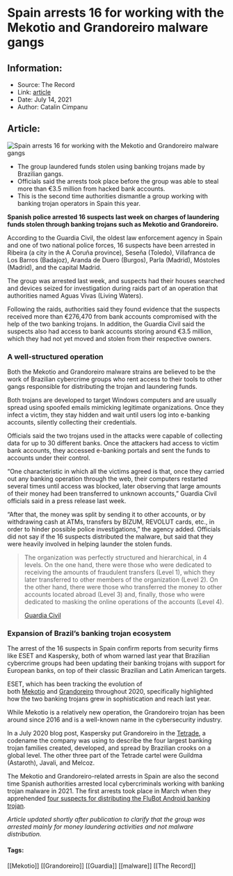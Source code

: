 # Spain arrests 16 for working with the Mekotio and Grandoreiro malware gangs
### 

## Information:
+ Source: The Record
+ Link: [article](https://therecord.media/spain-arrests-16-for-distributing-the-mekotio-and-grandoreiro-banking-trojans/)
+ Date: July 14, 2021
+ Author: Catalin Cimpanu


## Article:
![Spain arrests 16 for working with the Mekotio and Grandoreiro malware gangs](https://therecord.media/wp-content/uploads/2021/07/Guardia-Civil-Mekoti-Grandoreiro.jpg)

* The group laundered funds stolen using banking trojans made by Brazilian gangs.
* Officials said the arrests took place before the group was able to steal more than €3.5 million from hacked bank accounts.
* This is the second time authorities dismantle a group working with banking trojan operators in Spain this year.


**Spanish police arrested 16 suspects last week on charges of laundering funds stolen through banking trojans such as Mekotio and Grandoreiro.**


According to the Guardia Civil, the oldest law enforcement agency in Spain and one of two national police forces, 16 suspects have been arrested in Ribeira (a city in the A Coruña province), Seseña (Toledo), Villafranca de Los Barros (Badajoz), Aranda de Duero (Burgos), Parla (Madrid), Móstoles (Madrid), and the capital Madrid.


The group was arrested last week, and suspects had their houses searched and devices seized for investigation during raids part of an operation that authorities named Aguas Vivas (Living Waters).





Following the raids, authorities said they found evidence that the suspects received more than €276,470 from bank accounts compromised with the help of the two banking trojans. In addition, the Guardia Civil said the suspects also had access to bank accounts storing around €3.5 million, which they had not yet moved and stolen from their respective owners.


### A well-structured operation


Both the Mekotio and Grandoreiro malware strains are believed to be the work of Brazilian cybercrime groups who rent access to their tools to other gangs responsible for distributing the trojan and laundering funds.


Both trojans are developed to target Windows computers and are usually spread using spoofed emails mimicking legitimate organizations. Once they infect a victim, they stay hidden and wait until users log into e-banking accounts, silently collecting their credentials.


Officials said the two trojans used in the attacks were capable of collecting data for up to 30 different banks. Once the attackers had access to victim bank accounts, they accessed e-banking portals and sent the funds to accounts under their control.


“One characteristic in which all the victims agreed is that, once they carried out any banking operation through the web, their computers restarted several times until access was blocked, later observing that large amounts of their money had been transferred to unknown accounts,” Guardia Civil officials said in a press release last week.


“After that, the money was split by sending it to other accounts, or by withdrawing cash at ATMs, transfers by BIZUM, REVOLUT cards, etc., in order to hinder possible police investigations,” the agency added. Officials did not say if the 16 suspects distributed the malware, but said that they were heavily involved in helping launder the stolen funds.



> The organization was perfectly structured and hierarchical, in 4 levels. On the one hand, there were those who were dedicated to receiving the amounts of fraudulent transfers (Level 1), which they later transferred to other members of the organization (Level 2). On the other hand, there were those who transferred the money to other accounts located abroad (Level 3) and, finally, those who were dedicated to masking the online operations of the accounts (Level 4).
> 
> [Guardia Civil](http://www.interior.gob.es/prensa/noticias/-/asset_publisher/GHU8Ap6ztgsg/content/id/13552853)


### Expansion of Brazil’s banking trojan ecosystem


The arrest of the 16 suspects in Spain confirm reports from security firms like ESET and Kaspersky, both of whom warned last year that Brazilian cybercrime groups had been updating their banking trojans with support for European banks, on top of their classic Brazilian and Latin American targets.


ESET, which has been tracking the evolution of both [Mekotio](https://www.welivesecurity.com/2020/08/13/mekotio-these-arent-the-security-updates-youre-looking-for/) and [Grandoreiro](https://www.welivesecurity.com/2020/04/28/grandoreiro-how-engorged-can-exe-get/) throughout 2020, specifically highlighted how the two banking trojans grew in sophistication and reach last year.


While Mekotio is a relatively new operation, the Grandoreiro trojan has been around since 2016 and is a well-known name in the cybersecurity industry.


In a July 2020 blog post, Kaspersky put Grandoreiro in the [Tetrade](https://securelist.com/the-tetrade-brazilian-banking-malware/97779/), a codename the company was using to describe the four largest banking trojan families created, developed, and spread by Brazilian crooks on a global level. The other three part of the Tetrade cartel were Guildma (Astaroth), Javali, and Melcoz.


The Mekotio and Grandoreiro-related arrests in Spain are also the second time Spanish authorities arrested local cybercriminals working with banking trojan malware in 2021. The first arrests took place in March when they apprehended [four suspects for distributing the FluBot Android banking trojan](https://therecord.media/flubot-malware-gang-arrested-in-barcelona/).


*Article updated shortly after publication to clarify that the group was arrested mainly for money laundering activities and not malware distribution.*





#### Tags:
[[Mekotio]] [[Grandoreiro]] [[Guardia]] [[malware]] [[The Record]]
